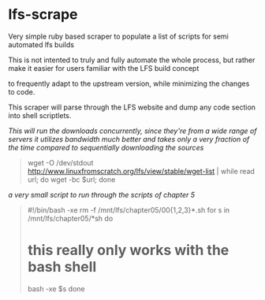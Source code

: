 lfs-scrape
==========

Very simple ruby based scraper to populate a list of scripts for semi automated lfs builds

This is not intented to truly and fully automate the whole process, but rather make it easier for users familiar with the LFS build concept

to frequently adapt to the upstream version, while minimizing the changes to code.

This scraper will parse through the LFS website and dump any code section into shell scriptlets.

  *This will run the downloads concurrently, since they're from a wide range of servers it utilizes bandwidth much better and takes only a very fraction of the time compared to sequentially downloading the sources*

  > wget -O /dev/stdout http://www.linuxfromscratch.org/lfs/view/stable/wget-list | while read url; do   wget -bc $url; done

  *a very small script to run through the scripts of chapter 5*

  > #!/bin/bash -xe
  > rm -f /mnt/lfs/chapter05/00{1,2,3}*.sh
  > for s in /mnt/lfs/chapter05/*sh
  > do
  >  # this really only works with the bash shell
  >  bash -xe $s
  > done

